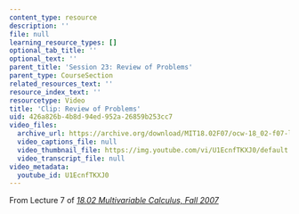```yaml
---
content_type: resource
description: ''
file: null
learning_resource_types: []
optional_tab_title: ''
optional_text: ''
parent_title: 'Session 23: Review of Problems'
parent_type: CourseSection
related_resources_text: ''
resource_index_text: ''
resourcetype: Video
title: 'Clip: Review of Problems'
uid: 426a826b-4b8d-94ed-952a-26859b253cc7
video_files:
  archive_url: https://archive.org/download/MIT18.02F07/ocw-18_02-f07-lec07_300k.mp4
  video_captions_file: null
  video_thumbnail_file: https://img.youtube.com/vi/U1EcnfTKXJ0/default.jpg
  video_transcript_file: null
video_metadata:
  youtube_id: U1EcnfTKXJ0
---
```


From Lecture 7 of [_18.02 Multivariable Calculus, Fall 2007_](/courses/18-02-multivariable-calculus-fall-2007/pages/video-lectures)